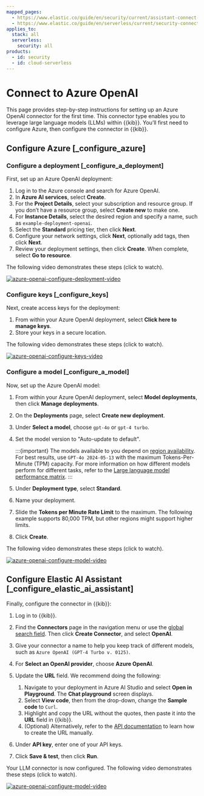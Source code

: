 ```yaml
---
mapped_pages:
  - https://www.elastic.co/guide/en/security/current/assistant-connect-to-azure-openai.html
  - https://www.elastic.co/guide/en/serverless/current/security-connect-to-azure-openai.html
applies_to:
  stack: all
  serverless:
    security: all
products:
  - id: security
  - id: cloud-serverless
---
```


# Connect to Azure OpenAI

This page provides step-by-step instructions for setting up an Azure OpenAI connector for the first time. This connector type enables you to leverage large language models (LLMs) within {{kib}}. You’ll first need to configure Azure, then configure the connector in {{kib}}.


## Configure Azure [_configure_azure]


### Configure a deployment [_configure_a_deployment]

First, set up an Azure OpenAI deployment:

1. Log in to the Azure console and search for Azure OpenAI.
2. In **Azure AI services**, select **Create**.
3. For the **Project Details**, select your subscription and resource group. If you don’t have a resource group, select **Create new** to make one.
4. For **Instance Details**, select the desired region and specify a name, such as `example-deployment-openai`.
5. Select the **Standard** pricing tier, then click **Next**.
6. Configure your network settings, click **Next**, optionally add tags, then click **Next**.
7. Review your deployment settings, then click **Create**. When complete, select **Go to resource**.

The following video demonstrates these steps (click to watch).

[![azure-openai-configure-deployment-video](https://play.vidyard.com/7NEa5VkVJ67RHWBuK8qMXA.jpg)](https://videos.elastic.co/watch/7NEa5VkVJ67RHWBuK8qMXA?)

### Configure keys [_configure_keys]

Next, create access keys for the deployment:

1. From within your Azure OpenAI deployment, select **Click here to manage keys**.
2. Store your keys in a secure location.

The following video demonstrates these steps (click to watch).

[![azure-openai-configure-keys-video](https://play.vidyard.com/cQXw96XjaeF4RiB3V4EyTT.jpg)](https://videos.elastic.co/watch/cQXw96XjaeF4RiB3V4EyTT?)


### Configure a model [_configure_a_model]

Now, set up the Azure OpenAI model:

1. From within your Azure OpenAI deployment, select **Model deployments**, then click **Manage deployments**.
2. On the **Deployments** page, select **Create new deployment**.
3. Under **Select a model**, choose `gpt-4o` or `gpt-4 turbo`.
4. Set the model version to "Auto-update to default".

   :::{important}
   The models available to you depend on [region availability](https://learn.microsoft.com/en-us/azure/ai-services/openai/concepts/models#model-summary-table-and-region-availability). For best results, use `GPT-4o 2024-05-13` with the maximum Tokens-Per-Minute (TPM) capacity. For more information on how different models perform for different tasks, refer to the [Large language model performance matrix](/solutions/security/ai/large-language-model-performance-matrix.md).
   :::

5. Under **Deployment type**, select **Standard**.
6. Name your deployment.
7. Slide the **Tokens per Minute Rate Limit** to the maximum. The following example supports 80,000 TPM, but other regions might support higher limits.
8. Click **Create**.

The following video demonstrates these steps (click to watch).

[![azure-openai-configure-model-video](https://play.vidyard.com/PdadFyV1p1DbWRyCr95whT.jpg)](https://videos.elastic.co/watch/PdadFyV1p1DbWRyCr95whT?)



## Configure Elastic AI Assistant [_configure_elastic_ai_assistant]

Finally, configure the connector in {{kib}}:

1. Log in to {{kib}}.
2. Find the **Connectors** page in the navigation menu or use the [global search field](/explore-analyze/find-and-organize/find-apps-and-objects.md). Then click **Create Connector**, and select **OpenAI**.
3. Give your connector a name to help you keep track of different models, such as `Azure OpenAI (GPT-4 Turbo v. 0125)`.
4. For **Select an OpenAI provider**, choose **Azure OpenAI**.
5. Update the **URL** field. We recommend doing the following:

    1. Navigate to your deployment in Azure AI Studio and select **Open in Playground**. The **Chat playground** screen displays.
    2. Select **View code**, then from the drop-down, change the **Sample code** to `Curl`.
    3. Highlight and copy the URL without the quotes, then paste it into the **URL** field in {{kib}}.
    4. (Optional) Alternatively, refer to the [API documentation](https://learn.microsoft.com/en-us/azure/ai-services/openai/reference) to learn how to create the URL manually.

6. Under **API key**, enter one of your API keys.
7. Click **Save & test**, then click **Run**.

Your LLM connector is now configured. The following video demonstrates these steps (click to watch).

[![azure-openai-configure-model-video](https://play.vidyard.com/RQZVcnXHokC3RcV6ZB2pmF.jpg)](https://videos.elastic.co/watch/RQZVcnXHokC3RcV6ZB2pmF?)